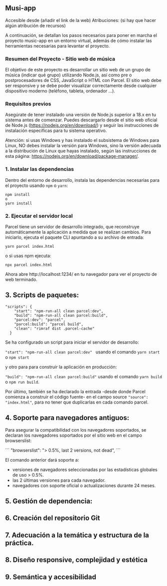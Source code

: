 ## Musi-app

Accesible desde (añadir el link de la web)
Atribuciones: (si hay que hacer algún atribución de recursos)


A continuación, se detallan los pasos necesarios para poner en marcha el proyecto music-app en un entorno virtual, además de cómo instalar las herramientas necesarias para levantar el proyecto.

### Resumen del Proyecto - Sitio web de música

El objetivo de este proyecto es desarrollar un sitio web de un grupo de música (indicar qué grupo) utilizando Node.js, así como pre o postprocesadores de CSS, JavaScript o HTML con Parcel. El sitio web debe ser responsive y se debe poder visualizar correctamente desde cualquier dispositivo moderno (teléfono, tableta, ordenador ...). 

### Requisitos previos

Asegúrate de tener instalado una versión de Node.js superior a 18.x en tu sistema antes de comenzar. Puedes descargarlo desde el sitio web oficial de Node.js (https://nodejs.org/en/download/) y seguir las instrucciones de instalación específicas para tu sistema operativo.

Atención: si usas Windows y has instalado el subsistema de Windows para Linux, NO debes instalar la versión para Windows, sino la versión adecuada a la distribución de Linux que hayas instalado, según las instrucciones de esta página: https://nodejs.org/en/download/package-manager/.


### 1. Instalar las dependencias

Dentro del entorno de desarrollo, instala las dependencias necesarias para el proyecto usando ```npm``` o ```yarn```:

```
npm install 
o
yarn install
```

### 2. Ejecutar el servidor local

Parcel tiene un servidor de desarrollo integrado, que reconstruye automáticamente la aplicación a medida que se realizan cambios. Para iniciarlo, ejecuta el paquete CLI apuntando a su archivo de entrada:

```
yarn parcel index.html
```

o si usas npm ejecuta:

```
npx parcel index.html
```

Ahora abre http://localhost:1234/ en tu navegador para ver el proyecto de web terminado.


## 3. Scripts de paquetes:

```
"scripts": {
    "start": "npm-run-all clean parcel:dev",
    "build": "npm-run-all clean parcel:build",
    "parcel:dev": "parcel", 
    "parcel:build": "parcel build", 
    "clean": "rimraf dist .parcel-cache"
  }
```

Se ha configurado un script para iniciar el servidor de desarrollo:

```"start": "npm-run-all clean parcel:dev" ``` usando el comando ```yarn start``` o ```npm start``` 

y otro para para construir la aplicación en producción:

 ```"build": "npm-run-all clean parcel:build"``` usando el comando ```yarn build``` o ```npm run build```.


Por último, también se ha declarado la entrada -desde donde Parcel comienza a construir el código fuente- en el campo source  ```"source": "index.html"```, para no tener que duplicarlas en cada comando parcel.


## 4. Soporte para navegadores antiguos:

Para asegurar la compatibilidad con los navegadores soportados, se declaran los navegadores soportados por el sitio web en el campo browserslist: 

´´´
 "browserslist": "> 0.5%, last 2 versions, not dead",
´´´

El comando anterior dará soporte a: 
- versiones de navegadores seleccionadas por las estadísticas globales de uso > 0.5%.
- las 2 últimas versiones para cada navegador.
- navegadores con soporte oficial o actualizaciones durante 24 meses.

## 5. Gestión de dependencia: 



## 6. Creación del repositorio Git


## 7. Adecuación a la temática y estructura de la práctica.

## 8. Diseño responsive, complejidad y estética

## 9. Semántica y accesibilidad
